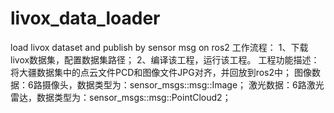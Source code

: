 # livox_data_loader
load livox dataset and publish by sensor msg on ros2
工作流程：
  1、下载livox数据集，配置数据集路径；
  2、编译该工程，运行该工程。
工程功能描述：
  将大疆数据集中的点云文件PCD和图像文件JPG对齐，并回放到ros2中；
  图像数据：6路摄像头，数据类型为：sensor_msgs::msg::Image；
  激光数据：6路激光雷达，数据类型为：sensor_msgs::msg::PointCloud2；
